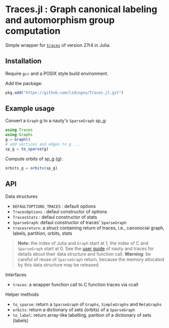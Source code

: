 # Traces.jl : Graph canonical labeling and automorphism group computation

Simple wrapper for [`traces`](https://pallini.di.uniroma1.it/) of version 27r4  in Julia. 

## Installation
Require `gcc` and a POSIX style build environment. 

Add the package:
```julia
pkg.add("https://github.com/lidingxu/Traces.jl.git")
```


## Example usage


Convert a `Graph` g to a nauty's `SparseGraph` sp_g:

```julia
using Traces
using Graphs
g = Graph()
# add vertices and edges to g ...
sp_g = to_sparse(g)
```


Compute orbits of sp_g (g):

```julia
orbits_g = orbits(sp_g)
```


## API

Data structures
* `DEFAULTOPTIONS_TRACES` :  default options
* `TracesOptions` : defaul constructor of options
* `TracesStats` : defaul constructor of stats
* `SparseGraph`: defaul constructor of traces' `SparseGraph`
* `tracesreturn`: a struct containing return of traces, i.e., canonocial graph, labels, partition, orbits, stats 

> **Note**:  the index of Julia and `Graph` start at 1, the index of C and `SparseGraph` start at 0. See the [user guide](https://pallini.di.uniroma1.it/Guide.html) of nauty and traces for details about their data structure and function call.
 **Warning**:  be careful of reuse of `SparseGraph` return, because the memory allocated by this data structure may be released.

Interfaces
* `traces`: a wrapper function call to C function traces via ccall

Helper methods
* `to_sparse`: return a `SparseGraph` of `Graphs`, `SimpleGraphs` and `MetaGraphs`
* `orbits`: return a dictionary of sets (orbits) of a `SparseGraph` 
* `to_label`: return array-like labelling, parition of a dictionary of sets (labels)

